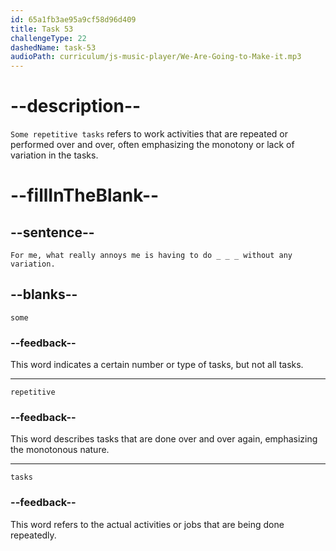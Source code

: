```yaml
---
id: 65a1fb3ae95a9cf58d96d409
title: Task 53
challengeType: 22
dashedName: task-53
audioPath: curriculum/js-music-player/We-Are-Going-to-Make-it.mp3
---
```


<!--
AUDIO REFERENCE: 
Alice: For me, what really annoys me is having to do some repetitive tasks without any variation.
-->

# --description--

`Some repetitive tasks` refers to work activities that are repeated or performed over and over, often emphasizing the monotony or lack of variation in the tasks.

# --fillInTheBlank--

## --sentence--

`For me, what really annoys me is having to do _ _ _ without any variation.`

## --blanks--

`some`

### --feedback--

This word indicates a certain number or type of tasks, but not all tasks.

---

`repetitive`

### --feedback--

This word describes tasks that are done over and over again, emphasizing the monotonous nature.

---

`tasks`

### --feedback--

This word refers to the actual activities or jobs that are being done repeatedly.
